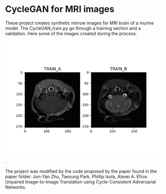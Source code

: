# CycleGAN for MRI images

These project creates synthetic mirrow images for MRI brain of a murine model.
The CycleGAN_train.py go through a training section and a validation. Here some of the images created during the process.

![hello](images/1_TRAIN_sample.png).


The project was modified by the code proposed by the paper found in the paper folder:
Jun-Yan Zhu, Taesung Park, Phillip Isola, Alexei A. Efros  Unpaired Image-to-Image Translation using Cycle-Consistent Adversarial Networks.
